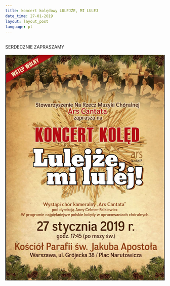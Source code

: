 ```yaml
---
title: koncert kolędowy LULEJŻE, MI LULEJ
date_time: 27-01-2019
layout: layout_post
language: pl
---
```

<br>
SERDECZNIE ZAPRASZAMY
<br>
<br>
<img src="/img/posters/koledyNarutowicza.png" alt="koncert kolędowy Lulejże mi lulej">
<br>
<br>



